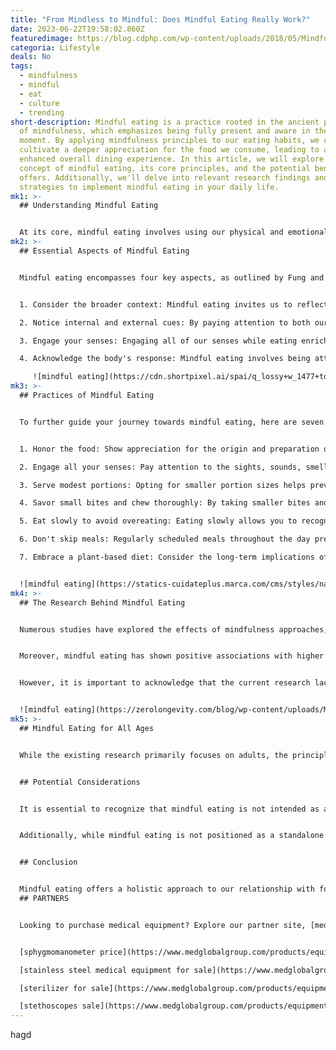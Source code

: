```yaml
---
title: "From Mindless to Mindful: Does Mindful Eating Really Work?"
date: 2023-06-22T19:58:02.860Z
featuredimage: https://blog.cdphp.com/wp-content/uploads/2018/05/Mindful-Eating.jpg
categoria: Lifestyle
deals: No
tags:
  - mindfulness
  - mindful
  - eat
  - culture
  - trending
short-description: Mindful eating is a practice rooted in the ancient philosophy
  of mindfulness, which emphasizes being fully present and aware in the current
  moment. By applying mindfulness principles to our eating habits, we can
  cultivate a deeper appreciation for the food we consume, leading to an
  enhanced overall dining experience. In this article, we will explore the
  concept of mindful eating, its core principles, and the potential benefits it
  offers. Additionally, we'll delve into relevant research findings and discuss
  strategies to implement mindful eating in your daily life.
mk1: >-
  ## Understanding Mindful Eating


  At its core, mindful eating involves using our physical and emotional senses to fully engage with and savor our food choices. By paying close attention to our thoughts, emotions, and physical sensations during meals, we can develop a greater sense of awareness and make conscious choices that nourish and satisfy our bodies. It is important to note that mindful eating does not involve judgment of our eating behaviors; instead, it encourages us to become more attuned to our individual experiences, fostering positive changes that promote personal well-being and environmental consciousness.
mk2: >-
  ## Essential Aspects of Mindful Eating


  Mindful eating encompasses four key aspects, as outlined by Fung and colleagues: what to eat, why we eat, how much to eat, and how to eat. Let's explore these elements in more detail:


  1. Consider the broader context: Mindful eating invites us to reflect on the origin and preparation of our food, cultivating gratitude for the nourishment it provides. Taking into account the source, preparation methods, and the people involved in bringing the meal to our table deepens our connection to the food we consume.

  2. Notice internal and external cues: By paying attention to both our internal cues (such as hunger and fullness) and external cues (such as the appearance, taste, smell, and texture of the food), we can make informed choices about our eating habits. This heightened awareness helps us recognize the impact these cues have on our eating patterns.

  3. Engage your senses: Engaging all of our senses while eating enriches the experience. Take the time to appreciate the colors, aromas, flavors, and textures of your food. Pausing periodically throughout the meal to fully engage your senses allows you to savor each bite and fosters a more mindful approach to eating.

  4. Acknowledge the body's response: Mindful eating involves being attuned to how our bodies feel during and after a meal. By reflecting on our physical sensations, we can develop a deeper understanding of our bodies' needs and adjust our eating habits accordingly. Expressing gratitude for the meal we've enjoyed further reinforces a positive relationship with food.

     ![mindful eating](https://cdn.shortpixel.ai/spai/q_lossy+w_1477+to_avif+ret_img/https://www.mindful.org/content/uploads/6-ways-to-practice-mindful-eating.jpg "mindful eating")
mk3: >-
  ## Practices of Mindful Eating


  To further guide your journey towards mindful eating, here are seven practical strategies you can incorporate into your daily life:


  1. Honor the food: Show appreciation for the origin and preparation of your meals. Avoid distractions during mealtimes to fully immerse yourself in the eating experience.

  2. Engage all your senses: Pay attention to the sights, sounds, smells, tastes, and textures of your food. Take intermittent breaks to savor each sensation.

  3. Serve modest portions: Opting for smaller portion sizes helps prevent overeating and reduces food waste. Consider using a dinner plate no larger than 9 inches in diameter and fill it only once.

  4. Savor small bites and chew thoroughly: By taking smaller bites and thoroughly chewing your food, you slow down the pace of your meal, allowing yourself to fully experience the flavors and textures of each bite.

  5. Eat slowly to avoid overeating: Eating slowly allows you to recognize feelings of satisfaction and fullness. By slowing down, you can listen to your body's signals and avoid overindulging.

  6. Don't skip meals: Regularly scheduled meals throughout the day prevent excessive hunger, reducing the likelihood of making impulsive, unhealthy food choices. Set consistent meal times and allocate sufficient time to enjoy your meals or snacks.

  7. Embrace a plant-based diet: Consider the long-term implications of your food choices on your health and the environment. Opting for a plant-based diet, with reduced consumption of processed meats and saturated fats, promotes overall well-being and sustainability.


  ![mindful eating](https://statics-cuidateplus.marca.com/cms/styles/natural/azblob/mindful-eating.jpg.webp?itok=-VFh4DG5 "mindful eating")
mk4: >-
  ## The Research Behind Mindful Eating


  Numerous studies have explored the effects of mindfulness approaches, including mindful eating, on various eating behaviors. While weight loss outcomes are not consistently observed, mindfulness interventions have proven effective in addressing unfavorable habits such as emotional eating and binge eating. By fostering non-judgmental attitudes and developing skills to differentiate between emotional and physical hunger cues, mindful eating interventions can mitigate the psychological distress often associated with binge eating.


  Moreover, mindful eating has shown positive associations with higher diet quality, including choosing nutritious snacks like fruits instead of sugary treats and opting for smaller portions of high-calorie foods. Slower eating has been linked to consuming less food, as individuals tend to feel full sooner. Interventions focusing on mindful eating have demonstrated success in reducing binge eating and emotional eating tendencies.


  However, it is important to acknowledge that the current research lacks a standardized definition and protocol for mindful eating. Studies employ various mindfulness scales and questionnaires, and the inclusion or exclusion of components such as diet education and weight reduction can vary. Future research endeavors should aim to establish standardized tools to evaluate the long-term impact of mindful eating on health behaviors, disease prevention, and identify specific populations that may benefit most from mindfulness strategies.


  ![mindful eating](https://zerolongevity.com/blog/wp-content/uploads/Mindful-Eating-36-2048x1202.jpg "mindfull eating")
mk5: >-
  ## Mindful Eating for All Ages


  While the existing research primarily focuses on adults, the principles of mindful eating are applicable to individuals of all ages. Cultivating mindful eating habits from a young age can promote a healthy relationship with food and contribute to overall well-being. Tailoring mindful eating strategies to suit children and adolescents can help establish a solid foundation for lifelong healthy eating behaviors.


  ## Potential Considerations


  It is essential to recognize that mindful eating is not intended as a substitute for professional treatment of severe clinical conditions, such as eating disorders. Mindfulness can be a valuable component within a comprehensive treatment plan; however, it should not be solely relied upon as a sole treatment method. Conditions like bulimia and anorexia nervosa often involve complex neurochemical imbalances that require specialized care.


  Additionally, while mindful eating is not positioned as a standalone weight loss strategy, it can complement a comprehensive weight loss program. By incorporating mindfulness principles alongside guidance from a registered dietitian, individuals can foster a more positive relationship with food, reducing the risk of emotional overeating or binge eating.


  ## Conclusion


  Mindful eating offers a holistic approach to our relationship with food, enhancing psychological well-being, pleasure in eating, and body satisfaction. By combining mindfulness practices with nutrition knowledge, we can make conscious choices that promote overall health, elevate our meal experiences, and foster a positive body image. While more research is necessary to determine the effectiveness of mindful eating as a weight management strategy, the existing evidence supports the notion that it cultivates mindful food behaviors and encourages healthier eating habits. Embark on your journey of mindful eating, and embrace the transformative power it holds for your well-being.
  ## PARTNERS


  Looking to purchase medical equipment? Explore our partner site, [medglobalgroup.com](medglobalgroup.com), for a wide range of options tailored to your needs.


  [sphygmomanometer price](https://www.medglobalgroup.com/products/equipment/sphygmomanometer)

  [stainless steel medical equipment for sale](https://www.medglobalgroup.com/products/equipment/stainless-steel)

  [sterilizer for sale](https://www.medglobalgroup.com/products/equipment/sterilizers)

  [stethoscopes sale](https://www.medglobalgroup.com/products/equipment/stethoscopes)
---
```

hagd